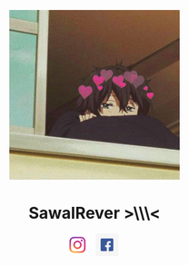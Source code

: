 <p align='center'>
  <img width='300px' src='https://github.com/Rever-Z/Rever-Z/blob/main/img/oreki.jpg?raw=true'>
  <h1 align='center'> SawalRever >\\\< </h1>
<p align='center'>
  <a href='https://www.instagram.com/crypto.rever'><img height="40" src="https://raw.githubusercontent.com/Rever-Z/Rever-Z/main/img/ig.png"></a>&nbsp;&nbsp;
  <a href='https://www.facebook.com/sawalrever'><img height="40" src="https://raw.githubusercontent.com/Rever-Z/Rever-Z/main/img/fb.png"></a>&nbsp;&nbsp;
